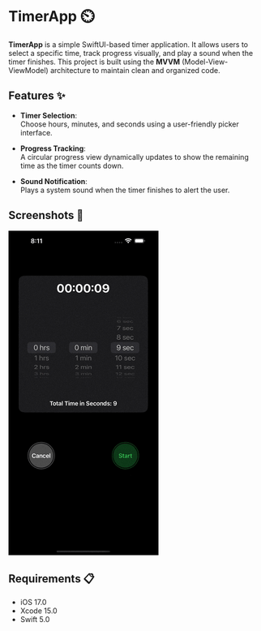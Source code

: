 # TimerApp ⏲️

**TimerApp** is a simple SwiftUI-based timer application. It allows users to select a specific time, track progress visually, and play a sound when the timer finishes. This project is built using the **MVVM** (Model-View-ViewModel) architecture to maintain clean and organized code.

## Features ✨

- **Timer Selection**:  
  Choose hours, minutes, and seconds using a user-friendly picker interface.
  
- **Progress Tracking**:  
  A circular progress view dynamically updates to show the remaining time as the timer counts down.
  
- **Sound Notification**:  
  Plays a system sound when the timer finishes to alert the user.

## Screenshots 📸

![TimerApp](timer_app.gif)

## Requirements 📋

- iOS 17.0
- Xcode 15.0
- Swift 5.0
